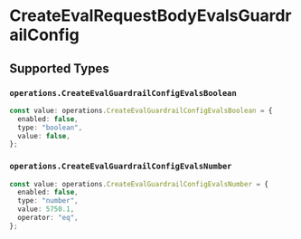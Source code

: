 # CreateEvalRequestBodyEvalsGuardrailConfig


## Supported Types

### `operations.CreateEvalGuardrailConfigEvalsBoolean`

```typescript
const value: operations.CreateEvalGuardrailConfigEvalsBoolean = {
  enabled: false,
  type: "boolean",
  value: false,
};
```

### `operations.CreateEvalGuardrailConfigEvalsNumber`

```typescript
const value: operations.CreateEvalGuardrailConfigEvalsNumber = {
  enabled: false,
  type: "number",
  value: 5750.1,
  operator: "eq",
};
```

